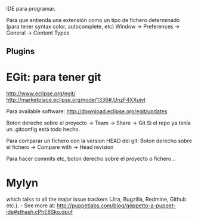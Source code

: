 IDE para programar.

Para que entienda una extensión como un tipo de fichero determinado (para tener syntax color, autocomplete, etc)
Window -> Preferences -> General -> Content Types

## Plugins ##

# EGit: para tener git #
http://www.eclipse.org/egit/
http://marketplace.eclipse.org/node/1336#.UnzF4XXuivI

Para available software:
http://download.eclipse.org/egit/updates

Boton derecho sobre el proyecto -> Team -> Share -> Git
  Si el repo ya tenía un .gitconfig está todo hecho.

Para comparar un fichero con la version HEAD del git:
  Boton derecho sobre el fichero -> Compare with -> Head revision

Para hacer commits etc, boton derecho sobre el proyecto o fichero...



# Mylyn #
which talks to all the major issue trackers (Jira, Bugzilla, Redmine, Github etc.). - See more at: http://puppetlabs.com/blog/geppetto-a-puppet-ide#sthash.cPhE8Sko.dpuf
